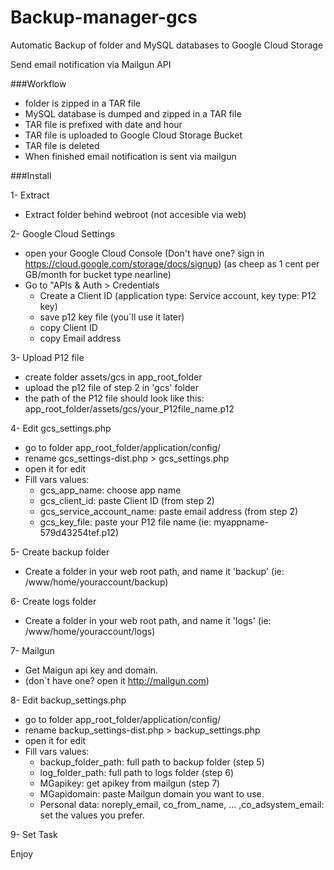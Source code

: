# Backup-manager-gcs
Automatic Backup of folder and MySQL databases to Google Cloud Storage

Send  email  notification via  Mailgun API

###Workflow

- folder is zipped in a TAR file
- MySQL database is dumped and zipped in a TAR file
- TAR file is prefixed with date and hour
- TAR file is uploaded to Google Cloud Storage Bucket
- TAR file is deleted
- When finished email notification is sent via mailgun


###Install

1- Extract
- Extract folder behind webroot (not accesible via web)

2- Google Cloud Settings
- open your Google Cloud Console
  (Don't have one? sign in https://cloud.google.com/storage/docs/signup)
  (as cheep as 1 cent per GB/month for bucket type nearline)
- Go to "APIs & Auth > Credentials
	- Create a Client ID (application type: Service account, key type: P12 key)
	- save p12 key file (you´ll use it later)  
	- copy Client ID
	- copy Email address  

3- Upload P12 file
- create folder assets/gcs in app_root_folder
- upload the p12 file of step 2 in 'gcs' folder
- the path of the P12 file should look like this: app_root_folder/assets/gcs/your_P12file_name.p12

4- Edit gcs_settings.php	
- go to folder app_root_folder/application/config/
- rename gcs_settings-dist.php > gcs_settings.php 
- open it for edit
- Fill vars values:
	- gcs_app_name: choose app name
	- gcs_client_id: paste Client ID (from step 2)
	- gcs_service_account_name: paste email address (from step 2)
	- gcs_key_file: paste your P12 file name (ie: myappname-579d43254tef.p12)

5- Create backup folder
- Create a folder in your web root path, and name it 'backup'
(ie: /www/home/youraccount/backup)

6- Create logs folder
- Create a folder in your web root path, and name it 'logs'
(ie: /www/home/youraccount/logs)

7- Mailgun
- Get Maigun api key and domain.
- (don´t have one? open it http://mailgun.com)

8- Edit backup_settings.php
- go to folder app_root_folder/application/config/
- rename backup_settings-dist.php > backup_settings.php 
- open it for edit
- Fill vars values:
	- backup_folder_path: full path to backup folder (step 5)
	- log_folder_path: full path to logs folder (step 6)
	- MGapikey:  get apikey from mailgun (step 7)
	- MGapidomain: paste Mailgun domain you want to use.
	- Personal data: noreply_email, co_from_name, ... ,co_adsystem_email: set the values you prefer.

9- Set Task




Enjoy

